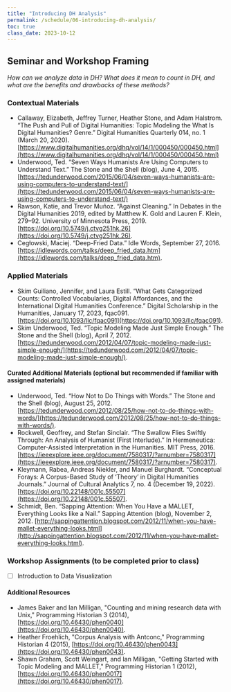 ```yaml
---
title: "Introducing DH Analysis"
permalink: /schedule/06-introducing-dh-analysis/
toc: true
class_date: 2023-10-12
---
```


## Seminar and Workshop Framing 

*How can we analyze data in DH? What does it mean to count in DH, and what are the benefits and drawbacks of these methods?*

### Contextual Materials

- Callaway, Elizabeth, Jeffrey Turner, Heather Stone, and Adam Halstrom. “The Push and Pull of Digital Humanities: Topic Modeling the What Is Digital Humanities? Genre.” Digital Humanities Quarterly 014, no. 1 (March 20, 2020). [https://www.digitalhumanities.org/dhq/vol/14/1/000450/000450.html](https://www.digitalhumanities.org/dhq/vol/14/1/000450/000450.html)  
- Underwood, Ted. “Seven Ways Humanists Are Using Computers to Understand Text.” The Stone and the Shell (blog), June 4, 2015. [https://tedunderwood.com/2015/06/04/seven-ways-humanists-are-using-computers-to-understand-text/](https://tedunderwood.com/2015/06/04/seven-ways-humanists-are-using-computers-to-understand-text/) 
- Rawson, Katie, and Trevor Muñoz. “Against Cleaning.” In Debates in the Digital Humanities 2019, edited by Matthew K. Gold and Lauren F. Klein, 279–92. University of Minnesota Press, 2019. [https://doi.org/10.5749/j.ctvg251hk.26](https://doi.org/10.5749/j.ctvg251hk.26).
- Cegłowski, Maciej. “Deep-Fried Data.” Idle Words, September 27, 2016. [https://idlewords.com/talks/deep_fried_data.htm](https://idlewords.com/talks/deep_fried_data.htm).

### Applied Materials

- Skim Guiliano, Jennifer, and Laura Estill. “What Gets Categorized Counts: Controlled Vocabularies, Digital Affordances, and the International Digital Humanities Conference.” Digital Scholarship in the Humanities, January 17, 2023, fqac091. [https://doi.org/10.1093/llc/fqac091](https://doi.org/10.1093/llc/fqac091).
- Skim Underwood, Ted. “Topic Modeling Made Just Simple Enough.” The Stone and the Shell (blog), April 7, 2012. [https://tedunderwood.com/2012/04/07/topic-modeling-made-just-simple-enough/](https://tedunderwood.com/2012/04/07/topic-modeling-made-just-simple-enough/).

#### Curated Additional Materials (optional but recommended if familiar with assigned materials)

- Underwood, Ted. “How Not to Do Things with Words.” The Stone and the Shell (blog), August 25, 2012. [https://tedunderwood.com/2012/08/25/how-not-to-do-things-with-words/](https://tedunderwood.com/2012/08/25/how-not-to-do-things-with-words/).
- Rockwell, Geoffrey, and Stefan Sinclair. “The Swallow Flies Swiftly Through: An Analysis of Humanist (First Interlude).” In Hermeneutica: Computer-Assisted Interpretation in the Humanities. MIT Press, 2016. [https://ieeexplore.ieee.org/document/7580317/?arnumber=7580317](https://ieeexplore.ieee.org/document/7580317/?arnumber=7580317).
- Kleymann, Rabea, Andreas Niekler, and Manuel Burghardt. “Conceptual Forays: A Corpus-Based Study of ‘Theory’ in Digital Humanities Journals.” Journal of Cultural Analytics 7, no. 4 (December 19, 2022). [https://doi.org/10.22148/001c.55507](https://doi.org/10.22148/001c.55507).
- Schmidt, Ben. “Sapping Attention: When You Have a MALLET, Everything Looks like a Nail.” Sapping Attention (blog), November 2, 2012. [http://sappingattention.blogspot.com/2012/11/when-you-have-mallet-everything-looks.html](http://sappingattention.blogspot.com/2012/11/when-you-have-mallet-everything-looks.html).

### Workshop Assignments (to be completed prior to class)

- [ ] Introduction to Data Visualization

#### Additional Resources

- James Baker and Ian Milligan, "Counting and mining research data with Unix," Programming Historian 3 (2014), [https://doi.org/10.46430/phen0040](https://doi.org/10.46430/phen0040).
- Heather Froehlich, "Corpus Analysis with Antconc," Programming Historian 4 (2015), [https://doi.org/10.46430/phen0043](https://doi.org/10.46430/phen0043).
- Shawn Graham, Scott Weingart, and Ian Milligan, "Getting Started with Topic Modeling and MALLET," Programming Historian 1 (2012), [https://doi.org/10.46430/phen0017](https://doi.org/10.46430/phen0017).



